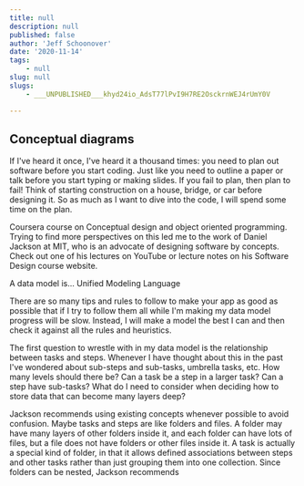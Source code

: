 ```yaml
---
title: null
description: null
published: false
author: 'Jeff Schoonover'
date: '2020-11-14'
tags:
    - null
slug: null
slugs:
    - ___UNPUBLISHED___khyd24io_AdsT77lPvI9H7RE2OsckrnWEJ4rUmY0V

---
```

## Conceptual diagrams

If I've heard it once, I've heard it a thousand times: you need to plan out software before you start coding.  Just like you need to outline a paper or talk before you start typing or making slides.  If you fail to plan, then plan to fail!  Think of starting construction on a house, bridge, or car before designing it.  So as much as I want to dive into the code, I will spend some time on the plan.

Coursera course on Conceptual design and object oriented programming.  Trying to find more perspectives on this led me to the work of Daniel Jackson at MIT, who is an advocate of designing software by concepts.  Check out one of his lectures on YouTube or lecture notes on his Software Design course website.

A data model is...
Unified Modeling Language

There are so many tips and rules to follow to make your app as good as possible that if I try to follow them all while I'm making my data model progress will be slow.  Instead, I will make a model the best I can and then check it against all the rules and heuristics.  

The first question to wrestle with in my data model is the relationship between tasks and steps.  Whenever I have thought about this in the past I've wondered about sub-steps and sub-tasks, umbrella tasks, etc.  How many levels should there be?  Can a task be a step in a larger task?  Can a step have sub-tasks?  What do I need to consider when deciding how to store data that can become many layers deep?

Jackson recommends using existing concepts whenever possible to avoid confusion.  Maybe tasks and steps are like folders and files.  A folder may have many layers of other folders inside it, and each folder can have lots of files, but a file does not have folders or other files inside it.  A task is actually a special kind of folder, in that it allows defined associations between steps and other tasks rather than just grouping them into one collection.  Since folders can be nested, Jackson recommends  

